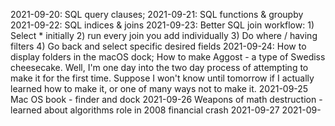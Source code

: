 2021-09-20: SQL query clauses; 
2021-09-21: SQL functions & groupby
2021-09-22: SQL indices & joins
2021-09-23: Better SQL join workflow: 1) Select * initially 2) run every join you add individually 3) Do where / having filters 4) Go back and select specific desired fields
2021-09-24: How to display folders in the macOS dock; How to make Aggost - a type of Swediss cheesecake. Well, I'm one day into the two day process of attempting to make it for the first time. Suppose I won't know until tomorrow if I actually learned how to make it, or one of many ways not to make it.
2021-09-25 Mac OS book - finder and dock
2021-09-26 Weapons of math destruction - learned about algorithms role in 2008 financial crash
2021-09-27
2021-09-